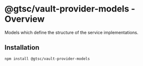 # @gtsc/vault-provider-models - Overview

Models which define the structure of the service implementations.

## Installation

```shell
npm install @gtsc/vault-provider-models
```
